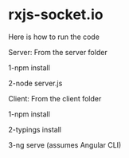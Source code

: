 # rxjs-socket.io

Here is how to run the code

Server:
From the server folder 

1-npm install

2-node server.js

Client:
From the client folder 

1-npm install

2-typings install

3-ng serve (assumes Angular CLI)
